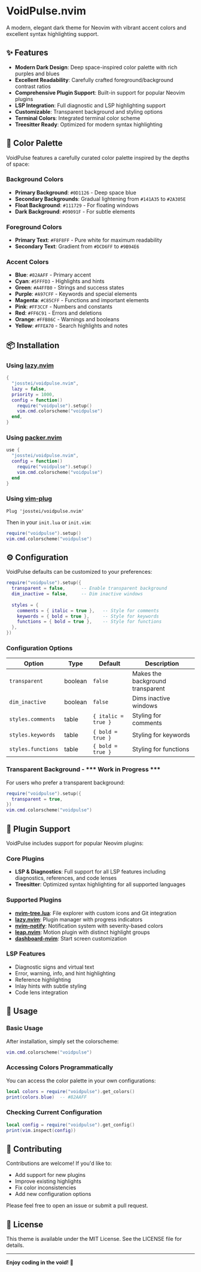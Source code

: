 # VoidPulse.nvim

A modern, elegant dark theme for Neovim with vibrant accent colors and excellent syntax highlighting support.

## ✨ Features

- **Modern Dark Design**: Deep space-inspired color palette with rich purples and blues
- **Excellent Readability**: Carefully crafted foreground/background contrast ratios
- **Comprehensive Plugin Support**: Built-in support for popular Neovim plugins
- **LSP Integration**: Full diagnostic and LSP highlighting support
- **Customizable**: Transparent background and styling options
- **Terminal Colors**: Integrated terminal color scheme
- **Treesitter Ready**: Optimized for modern syntax highlighting

## 🎨 Color Palette

VoidPulse features a carefully curated color palette inspired by the depths of space:

### Background Colors
- **Primary Background**: `#0D1126` - Deep space blue
- **Secondary Backgrounds**: Gradual lightening from `#141A35` to `#2A305E`
- **Float Background**: `#111729` - For floating windows
- **Dark Background**: `#09091F` - For subtle elements

### Foreground Colors
- **Primary Text**: `#F8F8FF` - Pure white for maximum readability
- **Secondary Text**: Gradient from `#DCD6FF` to `#9B94E6`

### Accent Colors
- **Blue**: `#82AAFF` - Primary accent
- **Cyan**: `#5FFFD3` - Highlights and hints
- **Green**: `#A4FFB0` - Strings and success states
- **Purple**: `#A97CFF` - Keywords and special elements
- **Magenta**: `#C85CFF` - Functions and important elements
- **Pink**: `#FF3CCF` - Numbers and constants
- **Red**: `#FF6C91` - Errors and deletions
- **Orange**: `#FFB86C` - Warnings and booleans
- **Yellow**: `#FFEA70` - Search highlights and notes

## 📦 Installation

### Using [lazy.nvim](https://github.com/folke/lazy.nvim)

```lua
{
  "josstei/voidpulse.nvim",
  lazy = false,
  priority = 1000,
  config = function()
    require("voidpulse").setup()
    vim.cmd.colorscheme("voidpulse")
  end,
}
```

### Using [packer.nvim](https://github.com/wbthomason/packer.nvim)

```lua
use {
  "josstei/voidpulse.nvim",
  config = function()
    require("voidpulse").setup()
    vim.cmd.colorscheme("voidpulse")
  end
}
```

### Using [vim-plug](https://github.com/junegunn/vim-plug)

```vim
Plug 'josstei/voidpulse.nvim'
```

Then in your `init.lua` or `init.vim`:

```lua
require("voidpulse").setup()
vim.cmd.colorscheme("voidpulse")
```

## ⚙️ Configuration

VoidPulse defaults can be customized to your preferences:

```lua
require("voidpulse").setup({
  transparent = false,      -- Enable transparent background
  dim_inactive = false,     -- Dim inactive windows
  
  styles = {
    comments = { italic = true },   -- Style for comments
    keywords = { bold = true },     -- Style for keywords
    functions = { bold = true },    -- Style for functions
  },
})
```

### Configuration Options

| Option | Type | Default | Description |
|--------|------|---------|-------------|
| `transparent` | boolean | `false` | Makes the background transparent |
| `dim_inactive` | boolean | `false` | Dims inactive windows |
| `styles.comments` | table | `{ italic = true }` | Styling for comments |
| `styles.keywords` | table | `{ bold = true }` | Styling for keywords |
| `styles.functions` | table | `{ bold = true }` | Styling for functions |

### Transparent Background - *** Work in Progress ***

For users who prefer a transparent background:

```lua
require("voidpulse").setup({
  transparent = true,
})
vim.cmd.colorscheme("voidpulse")
```

## 🔌 Plugin Support

VoidPulse includes support for popular Neovim plugins:

### Core Plugins
- **LSP & Diagnostics**: Full support for all LSP features including diagnostics, references, and code lenses
- **Treesitter**: Optimized syntax highlighting for all supported languages

### Supported Plugins
- **[nvim-tree.lua](https://github.com/nvim-tree/nvim-tree.lua)**: File explorer with custom icons and Git integration
- **[lazy.nvim](https://github.com/folke/lazy.nvim)**: Plugin manager with progress indicators
- **[nvim-notify](https://github.com/rcarriga/nvim-notify)**: Notification system with severity-based colors
- **[leap.nvim](https://github.com/ggandor/leap.nvim)**: Motion plugin with distinct highlight groups
- **[dashboard-nvim](https://github.com/nvimdev/dashboard-nvim)**: Start screen customization

### LSP Features
- Diagnostic signs and virtual text
- Error, warning, info, and hint highlighting
- Reference highlighting
- Inlay hints with subtle styling
- Code lens integration

## 🎯 Usage

### Basic Usage

After installation, simply set the colorscheme:

```lua
vim.cmd.colorscheme("voidpulse")
```

### Accessing Colors Programmatically

You can access the color palette in your own configurations:

```lua
local colors = require("voidpulse").get_colors()
print(colors.blue)  -- #82AAFF
```

### Checking Current Configuration

```lua
local config = require("voidpulse").get_config()
print(vim.inspect(config))
```

## 🤝 Contributing

Contributions are welcome! If you'd like to:

- Add support for new plugins
- Improve existing highlights
- Fix color inconsistencies
- Add new configuration options

Please feel free to open an issue or submit a pull request.

## 📄 License

This theme is available under the MIT License. See the LICENSE file for details.

---

**Enjoy coding in the void! 🚀**
